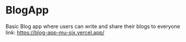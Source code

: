 # BlogApp
Basic Blog app where users can write and share their blogs to everyone
link: https://blog-app-mu-six.vercel.app/
